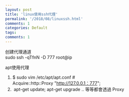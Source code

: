 ```yaml
---
layout: post
title: 'linux使用ssh代理'
permalink: '/2018/08/linuxssh.html'
comments: 1
categories: Default
tags: 
comments: 1
---
```

创建代理通道  
sudo ssh -qTfnN -D 777 root@ip  
  
apt使用代理   

1.   $ sudo vim /etc/apt/apt.conf \#  
    Acquire::http::Proxy "http://127.0.0.1：777";
2.   &nbsp;apt-get update; apt-get upgrade .. 等等都會透過 Proxy